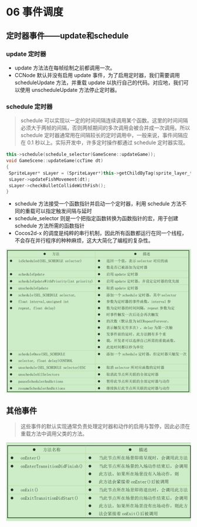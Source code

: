 # 06 事件调度

## 定时器事件——update和schedule

### update 定时器
-  update 方法法在每帧绘制之前都调用一次。
- CCNode 默认并没有启用 update 事件，为了启用定时器，我们需要调用 scheduleUpdate 方法，并重载 update 以执行自己的代码。对应地，我们可以使用 unscheduleUpdate 方法停止定时器。

### schedule 定时器
>  schedule 可以实现以一定的时间间隔连续调用某个函数。这里的时间间隔必须大于两帧的间隔，否则两帧期间的多次调用会被合并成一次调用。所以 schedule 定时器通常用在间隔较长的定时调用中，一般来说，事件间隔应在 0.1 秒以上。实际开发中，许多定时操作都通过 schedule 定时器实现。

```C++
this->schedule(schedule_selector(GameScene::updateGame));
void GameScene::updateGame(ccTime dt)
{
 SpriteLayer* sLayer = (SpriteLayer*)this->getChildByTag(sprite_layer_tag);
 sLayer->updateFishMovement(dt);
 sLayer->checkBulletCollideWithFish();
}
```

- schedule 方法接受一个函数指针并启动一个定时器，利用 schedule 方法不同的重载可以指定触发间隔与延时
- schedule_selector 则是一个把指定函数转换为函数指针的宏，用于创建 schedule 方法所需的函数指针
- Cocos2d-x 的调度是纯粹的串行机制，因此所有函数都运行在同一个线程，不会存在并行程序的种种麻烦，这大大简化了编程的复杂性。

![schedule定时器](_v_images/_schedule定时_1531209876_17483.png)


## 其他事件
> 这些事件的默认实现通常负责处理定时器和动作的启用与暂停，因此必须在重载方法中调用父类的方法。

![cocos其他的事件](_v_images/_cocos其他的事件_1531210073_20537.png)

